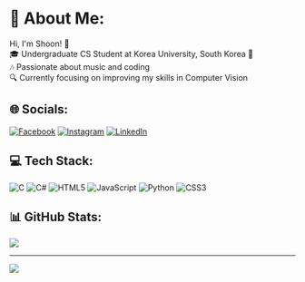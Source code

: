 # 💫 About Me:
Hi, I'm Shoon! 🦋<br>🎓 Undergraduate CS Student at Korea University, South Korea 🐯<br>🎶 Passionate about music and coding<br>🔍 Currently focusing on improving my skills in Computer Vision


## 🌐 Socials:
[![Facebook](https://img.shields.io/badge/Facebook-%231877F2.svg?logo=Facebook&logoColor=white)](https://www.facebook.com/shoon.may.1804?mibextid=LQQJ4d
) [![Instagram](https://img.shields.io/badge/Instagram-%23E4405F.svg?logo=Instagram&logoColor=white)](https://instagram.com/ly.shoon) [![LinkedIn](https://img.shields.io/badge/LinkedIn-%230077B5.svg?logo=linkedin&logoColor=white)](www.linkedin.com/in/shoon-lei-may-5150a4286) 

## 💻 Tech Stack:
![C](https://img.shields.io/badge/c-%2300599C.svg?style=for-the-badge&logo=c&logoColor=white) ![C#](https://img.shields.io/badge/c%23-%23239120.svg?style=for-the-badge&logo=csharp&logoColor=white) ![HTML5](https://img.shields.io/badge/html5-%23E34F26.svg?style=for-the-badge&logo=html5&logoColor=white) ![JavaScript](https://img.shields.io/badge/javascript-%23323330.svg?style=for-the-badge&logo=javascript&logoColor=%23F7DF1E) ![Python](https://img.shields.io/badge/python-3670A0?style=for-the-badge&logo=python&logoColor=ffdd54) ![CSS3](https://img.shields.io/badge/css3-%231572B6.svg?style=for-the-badge&logo=css3&logoColor=white)
## 📊 GitHub Stats:

![](https://github-readme-stats.vercel.app/api/top-langs/?username=lyshoon&theme=rose&hide_border=false&include_all_commits=false&count_private=false&layout=compact)


---
[![](https://visitcount.itsvg.in/api?id=lyshoon&label=Follow%20your%20dream&color=10&icon=9&pretty=false)](https://visitcount.itsvg.in)
<!-- Proudly created with GPRM ( https://gprm.itsvg.in ) -->
